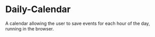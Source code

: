 # Daily-Calendar
A calendar allowing the user to save events for each hour of the day, running in the browser.
